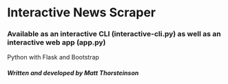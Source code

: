 # Interactive News Scraper
### Available as an interactive CLI (interactive-cli.py) as well as an interactive web app (app.py)

Python with Flask and Bootstrap




##### Written and developed by Matt Thorsteinson
